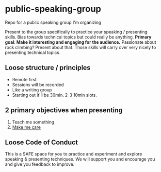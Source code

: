 # public-speaking-group
Repo for a public speaking group I'm organizing

Present to the group specifically to practice your speaking / presenting skills. Bias towards technical topics but could really be anything. **Primary goal: Make it interesting and engaging for the audience.** Passionate about rock climbing? Present about that. Those skills will carry over very nicely to presenting technical topics.


## Loose structure / principles
* Remote first
* Sessions will be recorded
* Like a writing group
* Starting out it'll be 30min. 2-3 10min slots.

## 2 primary objectives when presenting
1) Teach me something
2) [Make me care](https://nofilmschool.com/2014/08/pixar-andrew-stanton-equation-make-audience-care)

## Loose Code of Conduct
This is a SAFE space for you to practice and experiment and explore speaking & presenting techniques. We will support you and encourage you and give you feedback to improve.
